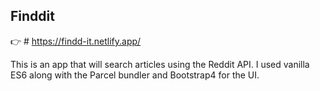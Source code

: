 ## Finddit

 👉 # https://findd-it.netlify.app/ 

 This is an app that will search articles using the Reddit API. 
 I used vanilla ES6 along with the Parcel bundler and Bootstrap4 for the UI.
